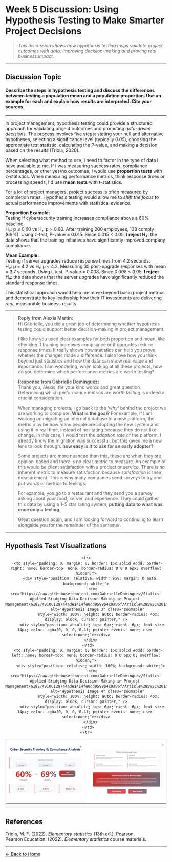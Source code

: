 # Week 5 Discussion: Using Hypothesis Testing to Make Smarter Project Decisions

> *This discussion shows how hypothesis testing helps validate project outcomes with data, improving decision-making and proving real business impact.*

---

## **Discussion Topic**
#### Describe the steps in hypothesis testing and discuss the differences between testing a population mean and a population proportion. Use an example for each and explain how results are interpreted. Cite your sources.

---

In project management, hypothesis testing could provide a structured approach for validating project outcomes and promoting *data-driven decisions.* The process involves five steps: stating your null and alternative hypotheses, selecting a significance level (typically *0.05*), choosing the appropriate test statistic, calculating the P-value, and making a decision based on the results (Triola, 2020).

When selecting what method to use, I need to factor in the type of data I have available to me. If I was measuring success rates, compliance percentages, or other yes/no outcomes, I would use **proportion tests** with z-statistics. When measuring performance metrics, think response times or processing speeds, I'd use **mean tests** with t-statistics.

For a lot of project managers, project success is often measured by completion rates. Hypothesis testing would allow me to *shift the focus* to actual performance improvements with statistical evidence.

**Proportion Example:**  
Testing if cybersecurity training increases compliance above a 60% baseline.  
H₀: p ≤ 0.60 vs H₁: p > 0.60. After training 200 employees, 138 comply (69%). Using z-test, P-value = 0.015. Since 0.015 < 0.05, **I reject H₀**: the data shows that the training initiatives have significantly improved company compliance.

**Mean Example:**  
Testing if server upgrades reduce response times from 4.2 seconds.  
H₀: μ = 4.2 vs H₁: μ < 4.2. Measuring 35 post-upgrade responses with mean = 3.7 seconds. Using t-test, P-value = 0.008. Since 0.008 < 0.05, **I reject H₀**: the data shows that the server upgrades have significantly reduced the standard response times.

This statistical approach would help me move beyond basic project metrics and demonstrate to key leadership how their IT investments are delivering *real*, measurable business results.

---

> **Reply from Alexis Martin:**  
> Hi Gabrielle, you did a great job of determining whether hypothesis testing could support better decision-making in project management.
> 
> I like how you used clear examples for both proportion and mean, like checking if training increases compliance or if upgrades reduce response times. It really shows how statistics can help you prove whether the changes made a difference. I also love how you think beyond just statistics and how the data can show real value and importance. I am wondering, when looking at all these projects, how do you determine which performance metrics are worth testing?

> **Response from Gabrielle Dominguez:**  
> Thank you, Alexis, for your kind words and great question. Determining which performance metrics are *worth testing* is indeed a crucial consideration.  
>  
> When managing projects, I go back to the *'why'* behind the project we are working to complete. **What is the goal?** For example, if I am working on migrating an internal database to a new platform, the metric may be how many people are adopting the new system and using it in real time, instead of hesitating because they do not like change. In this case, I would test the *adoption rate* of the platform. I already know the migration was successful, but this gives me a new lens to look through: **how easy is it to use for an early adopter?**
> 
> Some projects are more nuanced than this, these are when they are opinion-based and there is no clear metric to measure. An example of this would be client satisfaction with a product or service. There is no inherent metric to measure satisfaction because *satisfaction* is their measurement. This is why many companies send surveys to try and put words or metrics to feelings.  
>  
> For example, you go to a restaurant and they send you a survey asking about your food, server, and experience. They could gather this data by using a 1–5 star rating system, **putting data to what was once only a feeling.**
>  
> Great question again, and I am looking forward to continuing to learn alongside you for the remainder of the semester.
  
---
    
## Hypothesis Test Visualizations

<div align="center">
  <table style="border-spacing: 0; padding: 0; border-collapse: collapse; max-width: 780px; width: 100%;">
    <tr>
      <td style="padding: 0; margin: 0; border: 1px solid #ddd; border-right: none; border-bottom: none; border-radius: 6px 0 0 0; overflow: hidden;">
        <div style="position: relative; width: 95%; margin: 0 auto; background: white;">
          <img src="https://raw.githubusercontent.com/GabrielleDominguez/Statics-Applied-Bridging-Data-Decision-Making-in-Project-Management/a1827491001287a4ade1414fe0dd9599b4c9a86f/Article%205%2C%20image%201%20v2.png" 
               alt="Hypothesis Image 1" class="zoomable" 
               style="width: 100%; height: auto; border-radius: 4px; display: block; cursor: pointer;" />
          <div style="position: absolute; top: 6px; right: 6px; font-size: 14px; color: rgba(0, 0, 0, 0.4); pointer-events: none; user-select:none;">+</div>
        </div>
      </td>
      <td style="padding: 0; margin: 0; border: 1px solid #ddd; border-left: none; border-bottom: none; border-radius: 0 6px 0 0; overflow: hidden;">
        <div style="position: relative; width: 100%; background: white;">
          <img src="https://raw.githubusercontent.com/GabrielleDominguez/Statics-Applied-Bridging-Data-Decision-Making-in-Project-Management/a1827491001287a4ade1414fe0dd9599b4c9a86f/Atricle%205%2C%20image%202%20v2.png" 
               alt="Hypothesis Image 2" class="zoomable" 
               style="width: 100%; height: auto; border-radius: 4px; display: block; cursor: pointer;" />
          <div style="position: absolute; top: 6px; right: 6px; font-size: 14px; color: rgba(0, 0, 0, 0.4); pointer-events: none; user-select:none;">+</div>
        </div>
      </td>
    </tr>

    <tr>
      <td style="padding: 0; margin: 0; border: 1px solid #ddd; border-right: none; border-top: none; border-radius: 0 0 0 6px; overflow: hidden;">
        <div style="position: relative; width: 95%; margin: 0 auto; background: white;">
          <img src="https://raw.githubusercontent.com/GabrielleDominguez/Statics-Applied-Bridging-Data-Decision-Making-in-Project-Management/a1827491001287a4ade1414fe0dd9599b4c9a86f/Article%205%2C%20image%203%20v2.png" 
               alt="Hypothesis Image 3" class="zoomable" 
               style="width: 100%; height: auto; border-radius: 4px; display: block; cursor: pointer;" />
          <div style="position: absolute; top: 6px; right: 6px; font-size: 14px; color: rgba(0, 0, 0, 0.4); pointer-events: none; user-select:none;">+</div>
        </div>
      </td>
      <td style="padding: 0; margin: 0; border: 1px solid #ddd; border-left: none; border-top: none; border-radius: 0 0 6px 0; overflow: hidden;">
        <div style="position: relative; width: 100%; background: white;">
          <img src="https://raw.githubusercontent.com/GabrielleDominguez/Statics-Applied-Bridging-Data-Decision-Making-in-Project-Management/a1827491001287a4ade1414fe0dd9599b4c9a86f/Article%205%2C%20image%204%20v2.png" 
               alt="Hypothesis Image 4" class="zoomable" 
               style="width: 100%; height: auto; border-radius: 4px; display: block; cursor: pointer;" />
          <div style="position: absolute; top: 6px; right: 6px; font-size: 14px; color: rgba(0, 0, 0, 0.4); pointer-events: none; user-select:none;">+</div>
        </div>
      </td>
    </tr>
  </table>
</div>

<!-- Modal Zoom Code -->
<div id="modal" style="display: none; position: fixed; z-index: 1000; top: 0; left: 0; width: 100vw; height: 100vh; background: rgba(0,0,0,0.8); justify-content: center; align-items: center;">
  <span id="modal-close" style="position: fixed; top: 20px; right: 30px; color: white; font-size: 30px; font-weight: bold; cursor: pointer;">&times;</span>
  <img id="modal-img" src="" alt="Zoomed image" style="max-width: 90%; max-height: 90%; border-radius: 8px; box-shadow: 0 0 15px rgba(0,0,0,0.5);" />
</div>

<script>
  const zoomables = document.querySelectorAll('.zoomable');
  const modal = document.getElementById('modal');
  const modalImg = document.getElementById('modal-img');
  const modalClose = document.getElementById('modal-close');

  zoomables.forEach(img => {
    img.addEventListener('click', () => {
      modal.style.display = 'flex';
      modalImg.src = img.src;
      modalImg.alt = img.alt;
    });
  });

  modalClose.addEventListener('click', () => {
    modal.style.display = 'none';
    modalImg.src = '';
  });

  modal.addEventListener('click', (e) => {
    if (e.target === modal) {
      modal.style.display = 'none';
      modalImg.src = '';
    }
  });

  document.addEventListener('keydown', (e) => {
    if (e.key === 'Escape') {
      modal.style.display = 'none';
      modalImg.src = '';
    }
  });
</script>

---
 
## References

Triola, M. F. (2022). *Elementary statistics* (13th ed.). Pearson.  
Pearson Education. (2022). *Elementary statistics* course materials.

---

[← Back to Home](https://gabrielledominguez.github.io/Statics-Applied-Bridging-Data-Decision-Making-in-Project-Management/)


